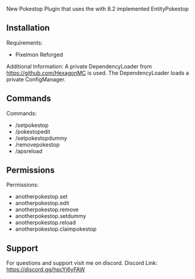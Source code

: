 New Pokestop Plugin that uses the with 8.2 implemented EntityPokestop


## Installation

Requirements:
- Pixelmon Reforged

Additional Information:
A private DependencyLoader from https://github.com/HexagonMC is used. The DependencyLoader loads a private ConfigManager.

## Commands

Commands:
- /setpokestop
- /pokestopedit
- /setpokestopdummy
- /removepokestop
- /apsreload

## Permissions

Permissions:
- anotherpokestop.set
- anotherpokestop.edit
- anotherpokestop.remove
- anotherpokestop.setdummy
- anotherpokestop.reload
- anotherpokestop.claimpokestop

## Support

For questions and support visit me on discord.
Discord Link: https://discord.gg/hpcYj6yFAW
